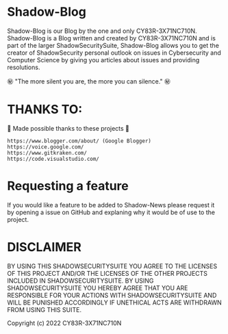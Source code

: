 # Shadow-Blog

Shadow-Blog is our Blog by the one and only CY83R-3X71NC710N. Shadow-Blog is a Blog written and created by CY83R-3X71NC710N and is part of the larger ShadowSecuritySuite, Shadow-Blog allows you to get the creator of ShadowSecurity personal outlook on issues in Cybersecurity and Computer Science by giving you articles about issues and providing resolutions.

㊙️ "The more silent you are, the more you can silence." ㊙️

# THANKS TO:

💖 Made possible thanks to these projects 💖

```
https://www.blogger.com/about/ (Google Blogger)
https://voice.google.com/
https://www.gitkraken.com/
https://code.visualstudio.com/
```

# Requesting a feature

If you would like a feature to be added to Shadow-News please request it by opening a issue on GitHub and explaning why it would be of use to the project.

# DISCLAIMER

BY USING THIS SHADOWSECURITYSUITE YOU AGREE TO THE LICENSES OF THIS PROJECT AND/OR THE LICENSES OF THE OTHER PROJECTS INCLUDED IN SHADOWSECURITYSUITE. BY USING SHADOWSECURITYSUITE YOU HEREBY AGREE THAT YOU ARE RESPONSIBLE FOR YOUR ACTIONS WITH SHADOWSECURITYSUITE AND WILL BE PUNISHED ACCORDINGLY IF UNETHICAL ACTS ARE WITHDRAWN FROM USING THIS SUITE. 

Copyright (c) 2022 CY83R-3X71NC710N
